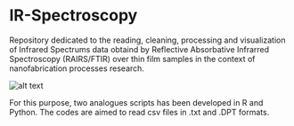 # IR-Spectroscopy

Repository dedicated to the reading, cleaning, processing and visualization of Infrared Spectrums data obtaind by Reflective Absorbative Infrarred Spectroscopy (RAIRS/FTIR) over thin film samples in the context of nanofabrication processes research.

![alt text](https://github.com/renecartaya/IR-Spectroscopy/blob/main/RAIRS_Sample_1.ipynb)

For this purpose, two analogues scripts has been developed in R and Python. The codes are aimed to read csv files in .txt and .DPT formats.
